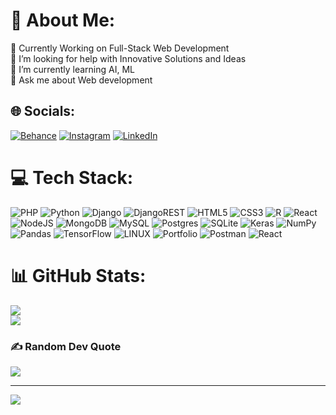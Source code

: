 # 💫 About Me:
🔭 Currently Working on Full-Stack Web Development<br>
🤝 I’m looking for help with Innovative Solutions and Ideas<br>
🌱 I’m currently learning AI, ML<br>
💬 Ask me about Web development

## 🌐 Socials:
[![Behance](https://img.shields.io/badge/Behance-1769ff?logo=behance&logoColor=white)](https://behance.net/infotech21) 
[![Instagram](https://img.shields.io/badge/Instagram-%23E4405F.svg?logo=Instagram&logoColor=white)](https://instagram.com/umar.javed.92mian/) 
[![LinkedIn](https://img.shields.io/badge/LinkedIn-%230077B5.svg?logo=linkedin&logoColor=white)](https://linkedin.com/in/umar-javed-1505ab222/) 

# 💻 Tech Stack:
![PHP](https://img.shields.io/badge/php-%23777BB4.svg?style=for-the-badge&logo=php&logoColor=white) 
![Python](https://img.shields.io/badge/python-3670A0?style=for-the-badge&logo=python&logoColor=ffdd54) 
![Django](https://img.shields.io/badge/django-%23092E20.svg?style=for-the-badge&logo=django&logoColor=white) 
![DjangoREST](https://img.shields.io/badge/DJANGO-REST-ff1709?style=for-the-badge&logo=django&logoColor=white&color=ff1709&labelColor=gray) 
![HTML5](https://img.shields.io/badge/html5-%23E34F26.svg?style=for-the-badge&logo=html5&logoColor=white) 
![CSS3](https://img.shields.io/badge/css3-%231572B6.svg?style=for-the-badge&logo=css3&logoColor=white) 
![R](https://img.shields.io/badge/r-%23276DC3.svg?style=for-the-badge&logo=r&logoColor=white) 
![React](https://img.shields.io/badge/react-%2320232a.svg?style=for-the-badge&logo=react&logoColor=%2361DAFB) 
![NodeJS](https://img.shields.io/badge/node.js-6DA55F?style=for-the-badge&logo=node.js&logoColor=white) 
![MongoDB](https://img.shields.io/badge/MongoDB-%234ea94b.svg?style=for-the-badge&logo=mongodb&logoColor=white) 
![MySQL](https://img.shields.io/badge/mysql-%2300f.svg?style=for-the-badge&logo=mysql&logoColor=white) 
![Postgres](https://img.shields.io/badge/postgres-%23316192.svg?style=for-the-badge&logo=postgresql&logoColor=white) 
![SQLite](https://img.shields.io/badge/sqlite-%2307405e.svg?style=for-the-badge&logo=sqlite&logoColor=white) 
![Keras](https://img.shields.io/badge/Keras-%23D00000.svg?style=for-the-badge&logo=Keras&logoColor=white) 
![NumPy](https://img.shields.io/badge/numpy-%23013243.svg?style=for-the-badge&logo=numpy&logoColor=white) 
![Pandas](https://img.shields.io/badge/pandas-%23150458.svg?style=for-the-badge&logo=pandas&logoColor=white) 
![TensorFlow](https://img.shields.io/badge/TensorFlow-%23FF6F00.svg?style=for-the-badge&logo=TensorFlow&logoColor=white) 
![LINUX](https://img.shields.io/badge/Linux-FCC624?style=for-the-badge&logo=linux&logoColor=black) 
![Portfolio](https://img.shields.io/badge/Portfolio-%23000000.svg?style=for-the-badge&logo=firefox&logoColor=#FF7139) 
![Postman](https://img.shields.io/badge/Postman-FF6C37?style=for-the-badge&logo=postman&logoColor=white) 
![React](https://img.shields.io/badge/React-%23000000.svg?style=for-the-badge&logo=react&logoColor=#FF7139)

# 📊 GitHub Stats:
![](https://github-readme-stats.vercel.app/api?username=iamumarjaved&theme=dark&hide_border=true&include_all_commits=false&count_private=false)<br/>
[![](https://streak-stats.demolab.com/?user=iamumarjaved)](https://streak-stats.demolab.com?user=iamumarjaved&theme=dark&hide_border=true&border_radius=10&exclude_days=Sun&hide_total_contributions=true)<br/>

### ✍️ Random Dev Quote
![](https://quotes-github-readme.vercel.app/api?type=horizontal&theme=radical)

---
[![](https://visitcount.itsvg.in/api?id=iamumarjaved&icon=0&color=0)](https://visitcount.itsvg.in)

<!-- Proudly created with GPRM ( https://gprm.itsvg.in ) -->
